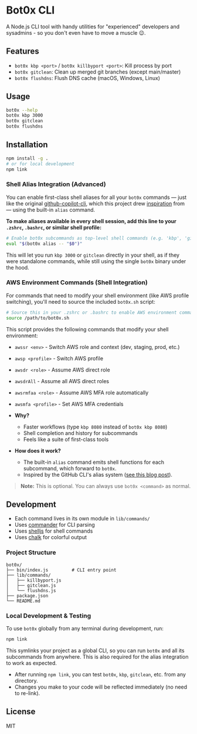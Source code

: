 # Bot0x CLI

A Node.js CLI tool with handy utilities for "experienced" developers and sysadmins - so you don't even have to move a muscle 😉.

## Features

- `bot0x kbp <port>` / `bot0x killbyport <port>`: Kill process by port
- `bot0x gitclean`: Clean up merged git branches (except main/master)
- `bot0x flushdns`: Flush DNS cache (macOS, Windows, Linux)

## Usage

```sh
bot0x --help
bot0x kbp 3000
bot0x gitclean
bot0x flushdns
```

## Installation

```sh
npm install -g .
# or for local development
npm link
```

### Shell Alias Integration (Advanced)

You can enable first-class shell aliases for all your `bot0x` commands — just like the original [github-copilot-cli][copilot-cli], which this project drew [inspiration][builder-blog] from — using the built-in `alias` command. 

**To make aliases available in every shell session, add this line to your `.zshrc`, `.bashrc`, or similar shell profile:**

```sh
# Enable bot0x subcommands as top-level shell commands (e.g. 'kbp', 'gitclean', 'flushdns')
eval "$(bot0x alias -- "$0")"
```

This will let you run `kbp 3000` or `gitclean` directly in your shell, as if they were standalone commands, while still using the single `bot0x` binary under the hood.

### AWS Environment Commands (Shell Integration)

For commands that need to modify your shell environment (like AWS profile switching), you'll need to source the included `bot0x.sh` script:

```sh
# Source this in your .zshrc or .bashrc to enable AWS environment commands
source /path/to/bot0x.sh
```

This script provides the following commands that modify your shell environment:

- `awssr <env>` - Switch AWS role and context (dev, staging, prod, etc.)
- `awsp <profile>` - Switch AWS profile
- `awsdr <role>` - Assume AWS direct role
- `awsdrAll` - Assume all AWS direct roles
- `awsrmfaa <role>` - Assume AWS MFA role automatically
- `awsmfa <profile>` - Set AWS MFA credentials

- **Why?**
  - Faster workflows (type `kbp 8080` instead of `bot0x kbp 8080`)
  - Shell completion and history for subcommands
  - Feels like a suite of first-class tools
- **How does it work?**
  - The built-in `alias` command emits shell functions for each subcommand, which forward to `bot0x`.
  - Inspired by the GitHub CLI's alias system ([see this blog post][builder-blog]).

> **Note:** This is optional. You can always use `bot0x <command>` as normal.


## Development

- Each command lives in its own module in `lib/commands/`
- Uses [commander](https://www.npmjs.com/package/commander) for CLI parsing
- Uses [shelljs](https://www.npmjs.com/package/shelljs) for shell commands
- Uses [chalk](https://www.npmjs.com/package/chalk) for colorful output

### Project Structure

```
bot0x/
├── bin/index.js         # CLI entry point
├── lib/commands/
│   ├── killbyport.js
│   ├── gitclean.js
│   └── flushdns.js
├── package.json
└── README.md
```

### Local Development & Testing

To use `bot0x` globally from any terminal during development, run:

```sh
npm link
```

This symlinks your project as a global CLI, so you can run `bot0x` and all its subcommands from anywhere. This is also required for the alias integration to work as expected.

- After running `npm link`, you can test `bot0x`, `kbp`, `gitclean`, etc. from any directory.
- Changes you make to your code will be reflected immediately (no need to re-link).

## License

MIT

<!-- Reference-style links -->

[copilot-cli]: https://github.com/orgs/community/discussions/86354
[builder-blog]: https://www.builder.io/blog/github-copilot-cli-first-look

